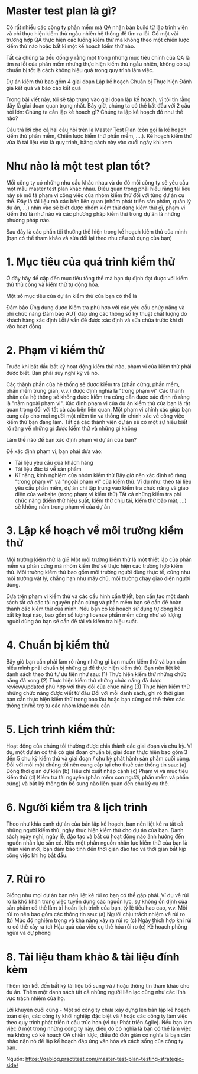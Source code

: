 # Master test plan là gì?

Có rất nhiều các công ty phần mềm mà QA nhận bản build từ lập trình viên và chỉ thực hiện kiểm thử ngẫu nhiên hệ thống để tìm ra lỗi. Có một vài trường hợp QA thực hiện các luồng kiểm thử mà không theo một chiến lược kiểm thử nào hoặc bất kì một kế hoạch kiểm thử nào.

Tất cả chúng ta đều đồng ý rằng một trong những mục tiêu chính của QA là tìm ra lỗi của phần mềm nhưng thực hiện kiểm thử ngẫu nhiên, không có sự chuẩn bị tốt là cách không hiệu quả trong quy trình làm việc.

Dự án kiểm thử bao gồm 4 giai đoạn
Lập kế hoạch
Chuẩn bị
Thực hiện
Đánh giá kết quả và báo cáo kết quả

Trong bài viết này, tôi sẽ tập trung vào giai đoạn lập kế hoạch, vì tôi tin rằng đây là giai đoạn quan trọng nhất. Bây giờ, chúng ta có thể bắt đầu với 2 câu hỏi lớn:
Chúng ta cần lập kế hoạch gì?
Chúng ta lập kế hoạch đó như thế nào?

Câu trả lời cho cả hai câu hỏi trên là Master Test Plan (còn gọi là kế hoạch kiểm thử phần mềm, Chiến lược kiểm thử phần mềm, ….). Kế hoạch kiểm thử vừa là tài liệu vừa là quy trình, bằng cách này vào cuối ngày khi xem 

# Như nào là một test plan tốt?

Mỗi công ty có những nhu cầu khác nhau và do đó mỗi công ty sẽ yêu cầu một mẫu master test plan khác nhau. Điều quan trọng phải hiểu rằng tài liệu này sẽ mô tả phạm vi công việc của nhóm kiểm thử đối với từng dự án cụ thể. Đây là tài liệu mà các bên liên quan (nhóm phát triển sản phẩm, quản lý dự án, …) nhìn vào sẽ biết được nhóm kiểm thử đang kiểm thử gì, phạm vi kiểm thử là như nào và các phương pháp kiểm thử trong dự án là những phương pháp nào.

Sau đây là các phần tôi thường thể hiện trong kế hoạch kiểm thử của mình (bạn có thể tham khảo và sửa đổi lại theo nhu cầu sử dụng của bạn)

# 1. Mục tiêu của quá trình kiểm thử

Ở đây hãy đề cập đến mục tiêu tổng thể mà bạn dự định đạt được với kiểm thử thủ công và kiểm thử tự động hóa.

Một số mục tiêu của dự án kiểm thử của bạn có thể là

Đảm bảo Ứng dụng được Kiểm tra phù hợp với các yêu cầu chức năng và phi chức năng
Đảm bảo AUT đáp ứng các thông số kỹ thuật chất lượng do khách hàng xác định
Lỗi / vấn đề được xác định và sửa chữa trước khi đi vào hoạt động

# 2. Phạm vi kiểm thử

Trước khi bắt đầu bất kỳ hoạt động kiểm thử nào, phạm vi của kiểm thử phải được biết. Bạn phải suy nghĩ kỹ về nó.

Các thành phần của hệ thống sẽ được kiểm tra (phần cứng, phần mềm, phần mềm trung gian, v.v.) được định nghĩa là "trong phạm vi"
Các thành phần của hệ thống sẽ không được kiểm tra cũng cần được xác định rõ ràng là "nằm ngoài phạm vi".
Xác định phạm vi của dự án kiểm thử của bạn là rất quan trọng đối với tất cả các bên liên quan. Một phạm vi chính xác giúp bạn cung cấp cho mọi người một niềm tin và thông tin chính xác về công việc kiểm thử bạn đang làm. Tất cả các thành viên dự án sẽ có một sự hiểu biết rõ ràng về những gì được kiểm thử và những gì không

Làm thế nào để bạn xác định phạm vi dự án của bạn?

Để xác định phạm vi, bạn phải dựa vào:

* Tài liệu yêu cầu của khách hàng
* Tài liệu đặc tả về sản phẩm
* Kĩ năng, kinh nghiệm của nhóm kiểm thử
Bây giờ nên xác định rõ ràng "trong phạm vi" và "ngoài phạm vi" của kiểm thử.
Ví dụ như: theo tài liệu yêu cầu phần mềm, dự án chỉ tập trung vào kiểm tra chức năng và giao diện của website (trong phạm vi kiểm thử)
Tất cả những kiểm tra phi chức năng (kiểm thử hiệu suất, kiểm thử chịu tải, kiểm thử bảo mật, …) sẽ không nằm trong phạm vi của dự án

# 3. Lập kế hoạch về môi trường kiểm thử
Môi trường kiểm thử là gì?
Một môi trường kiểm thử là một thiết lập của phần mềm và phần cứng mà nhóm kiểm thử sẽ thực hiện các trường hợp kiểm thử. Môi trường kiểm thử bao gồm môi trường người dùng thực tế, cũng như môi trường vật lý, chẳng hạn như máy chủ, môi trường chạy giao diện người dùng.

Dựa trên phạm vi kiểm thử và các cấu hình cần thiết, bạn cần tạo một danh sách tất cả các tài nguyên phần cứng và phần mềm bạn sẽ cần để hoàn thành các kiểm thử của mình.
Nếu bạn có kế hoạch sử dụng tự động hóa bất kỳ loại nào, bao gồm số lượng license phần mềm cũng như số lượng người dùng ảo bạn sẽ cần để tải và kiểm tra hiệu suất.

# 4. Chuẩn bị kiểm thử
Bây giờ bạn cần phải làm rõ ràng những gì bạn muốn kiểm thử và bạn cần hiểu mình phải chuẩn bị những gì để thực hiện kiểm thử.
Bạn nên liệt kê danh sách theo thứ tự ưu tiên như sau:
(1) Thực hiện kiểm thử những chức năng đã xong
(2) Thực hiện kiểm thử những chức năng đã được review/updated phù hợp với thay đổi của chức năng
(3) Thực hiện kiểm thử những chức năng được viết từ đầu
Đối với mỗi danh sách, ghi rõ thời gian bạn cần thực hiện kiểm thử trong bao lâu hoặc bạn cũng có thể thêm các thông tin/hỗ trợ từ các nhóm khác nếu cần

# 5. Lịch trình kiểm thử:
Hoạt động của chúng tôi thường được chia thành các giai đoạn và chu kỳ. Ví dụ, một dự án có thể có giai đoạn chuẩn bị, giai đoạn thực hiện bao gồm 3 đến 5 chu kỳ kiểm thử và giai đoạn / chu kỳ phát hành sản phẩm cuối cùng.
Đối với mỗi một chúng tôi nên cung cấp tại cho thuê các thông tin sau:
(a) Dòng thời gian dự kiến
(b) Tiêu chí xuất nhập cảnh
(c) Phạm vi và mục tiêu kiểm thử
(d) Kiểm tra tài nguyên (phần mềm con người, phần mềm và phần cứng)
và bất kỳ thông tin bổ sung nào liên quan đến chu kỳ cụ thể.

# 6. Người kiểm tra & lịch trình
Theo như khía cạnh dự án của bản lập kế hoạch, bạn nên liệt kê ra tất cả những người kiểm thử, ngày thực hiện kiểm thử cho dự án của bạn. Danh sách ngày nghỉ, ngày lễ, đào tạo và bất cứ hoạt động nào ảnh hưởng đến nguồn nhân lực sẵn có.
Nếu một phần nguồn nhân lực kiểm thử của bạn là nhân viên mới, bạn đảm bảo tính đến thời gian đào tạo và thời gian bắt kịp công việc khi họ bắt đầu.

# 7. Rủi ro
Giống như mọi dự án bạn nên liệt kê rủi ro bạn có thể gặp phải. Ví dụ về rủi ro là khó khăn trong việc tuyển dụng các nguồn lực, sự không ổn định của sản phẩm có thể làm trì hoãn lịch trình của bạn, tỷ lệ tiêu hao cao, v.v.
Mỗi rủi ro nên bao gồm các thông tin sau:
(a) Người chịu trách nhiệm về rủi ro
(b) Mức độ nghiêm trọng và khả năng xảy ra rủi ro
(c) Ngày thích hợp khi rủi ro có thể xảy ra
(d) Hậu quả của việc cụ thể hóa rủi ro
(e) Kế hoạch phòng ngừa và dự phòng

# 8. Tài liệu tham khảo & tài liệu đính kèm
Thêm liên kết đến bất kỳ tài liệu bổ sung và / hoặc thông tin tham khảo cho dự án.
Thêm một danh sách tất cả những người liên lạc cũng như các lĩnh vực trách nhiệm của họ.

Lời khuyên cuối cùng - Một số công ty chưa xây dựng lên bản lập kế hoạch toàn diện, các công ty khởi nghiệp đặc biệt và / hoặc các công ty làm việc theo quy trình phát triển ít cấu trúc hơn (ví dụ: Phát triển Agile).
Nếu bạn làm việc ở một trong những công ty này, điều đó có nghĩa là bạn có thể làm việc mà không có kế hoạch QA chiến lược, điều đó đơn giản có nghĩa là bạn cần nhào nặn nó để lập kế hoạch đáp ứng văn hóa và cách sống của công ty bạn.

Nguồn: https://qablog.practitest.com/master-test-plan-testing-strategic-side/